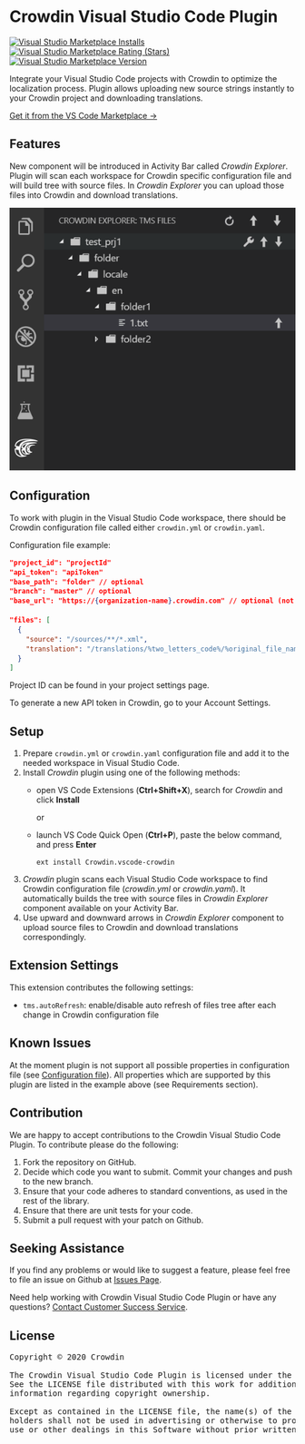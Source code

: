 # Crowdin Visual Studio Code Plugin

[![Visual Studio Marketplace Installs](https://img.shields.io/visual-studio-marketplace/i/Crowdin.vscode-crowdin?logo=visual-studio-code&cacheSeconds=3000)](https://marketplace.visualstudio.com/items?itemName=Crowdin.vscode-crowdin)
[![Visual Studio Marketplace Rating (Stars)](https://img.shields.io/visual-studio-marketplace/stars/Crowdin.vscode-crowdin?logo=visual-studio-code&cacheSeconds=3000)](https://marketplace.visualstudio.com/items?itemName=Crowdin.vscode-crowdin&ssr=false#review-details)
[![Visual Studio Marketplace Version](https://img.shields.io/visual-studio-marketplace/v/Crowdin.vscode-crowdin?cacheSeconds=3000)](https://marketplace.visualstudio.com/items?itemName=Crowdin.vscode-crowdin)

Integrate your Visual Studio Code projects with Crowdin to optimize the localization process. Plugin allows uploading new source strings instantly to your Crowdin project and downloading translations.

[Get it from the VS Code Marketplace →](https://marketplace.visualstudio.com/items?itemName=Crowdin.vscode-crowdin)

## Features

New component will be introduced in Activity Bar called *Crowdin Explorer*.
Plugin will scan each workspace for Crowdin specific configuration file and will build tree with source files.
In *Crowdin Explorer* you can upload those files into Crowdin and download translations.

![Plugin](resources/plugin.png)

## Configuration

To work with plugin in the Visual Studio Code workspace, there should be Crowdin configuration file called either `crowdin.yml` or `crowdin.yaml`.

Configuration file example:

```json
"project_id": "projectId"
"api_token": "apiToken"
"base_path": "folder" // optional
"branch": "master" // optional
"base_url": "https://{organization-name}.crowdin.com" // optional (not needed for non-enterprise usage)

"files": [
  {
    "source": "/sources/**/*.xml",
    "translation": "/translations/%two_letters_code%/%original_file_name%"
  }
]
```

Project ID can be found in your project settings page.

To generate a new API token in Crowdin, go to your Account Settings.

## Setup

1. Prepare `crowdin.yml` or `crowdin.yaml` configuration file and add it to the needed workspace in Visual Studio Code.
2. Install *Crowdin* plugin using one of the following methods:
    * open VS Code Extensions (**Ctrl+Shift+X**), search for *Crowdin* and click **Install**

      or

    * launch VS Code Quick Open (**Ctrl+P**), paste the below command, and press **Enter**
        ```
        ext install Crowdin.vscode-crowdin
        ```
3. *Crowdin* plugin scans each Visual Studio Code workspace to find Crowdin configuration file (*crowdin.yml* or *crowdin.yaml*). It automatically builds the tree with source files in *Crowdin Explorer* component available on your Activity Bar.
4. Use upward and downward arrows in *Crowdin Explorer* component to upload source files to Crowdin and download translations correspondingly.

## Extension Settings

This extension contributes the following settings:

* `tms.autoRefresh`: enable/disable auto refresh of files tree after each change in Crowdin configuration file

## Known Issues

At the moment plugin is not support all possible properties in configuration file (see [Configuration file](https://support.crowdin.com/configuration-file-v3/)). All properties which are supported by this plugin are listed in the example above (see Requirements section).

## Contribution
We are happy to accept contributions to the Crowdin Visual Studio Code Plugin. To contribute please do the following:
1. Fork the repository on GitHub.
2. Decide which code you want to submit. Commit your changes and push to the new branch.
3. Ensure that your code adheres to standard conventions, as used in the rest of the library.
4. Ensure that there are unit tests for your code.
5. Submit a pull request with your patch on Github.

## Seeking Assistance

If you find any problems or would like to suggest a feature, please feel free to file an issue on Github at [Issues Page](https://github.com/crowdin/vscode-crowdin/issues).

Need help working with Crowdin Visual Studio Code Plugin or have any questions?
[Contact Customer Success Service](https://crowdin.com/contacts).

## License
<pre>
Copyright © 2020 Crowdin

The Crowdin Visual Studio Code Plugin is licensed under the MIT License.
See the LICENSE file distributed with this work for additional
information regarding copyright ownership.

Except as contained in the LICENSE file, the name(s) of the above copyright
holders shall not be used in advertising or otherwise to promote the sale,
use or other dealings in this Software without prior written authorization.
</pre>
